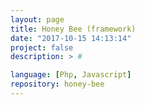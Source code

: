 ```yaml
---
layout: page
title: Honey Bee (framework)
date: "2017-10-15 14:13:14"
project: false
description: > #

language: [Php, Javascript]
repository: honey-bee
---
```

